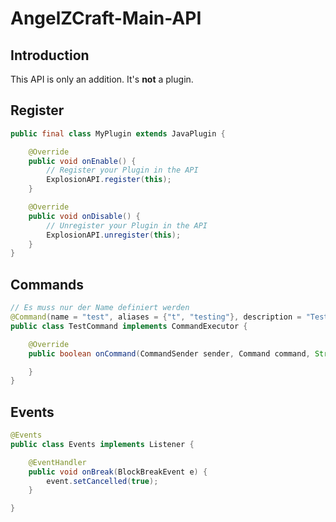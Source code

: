 # AngelZCraft-Main-API

## Introduction

This API is only an addition. It's **not** a plugin.

## Register

```Java
public final class MyPlugin extends JavaPlugin {

    @Override
    public void onEnable() {
        // Register your Plugin in the API
        ExplosionAPI.register(this);
    }

    @Override
    public void onDisable() {
        // Unregister your Plugin in the API
        ExplosionAPI.unregister(this);
    }
}
```

## Commands

```Java
// Es muss nur der Name definiert werden
@Command(name = "test", aliases = {"t", "testing"}, description = "Test command", permission = "test.command", permissionMessage = "Permission Message", usage = "/test")
public class TestCommand implements CommandExecutor {

    @Override
    public boolean onCommand(CommandSender sender, Command command, String s, String[] args) {

    }
}
```

## Events

```Java
@Events
public class Events implements Listener {

    @EventHandler
    public void onBreak(BlockBreakEvent e) {
        event.setCancelled(true);
    }

}
```